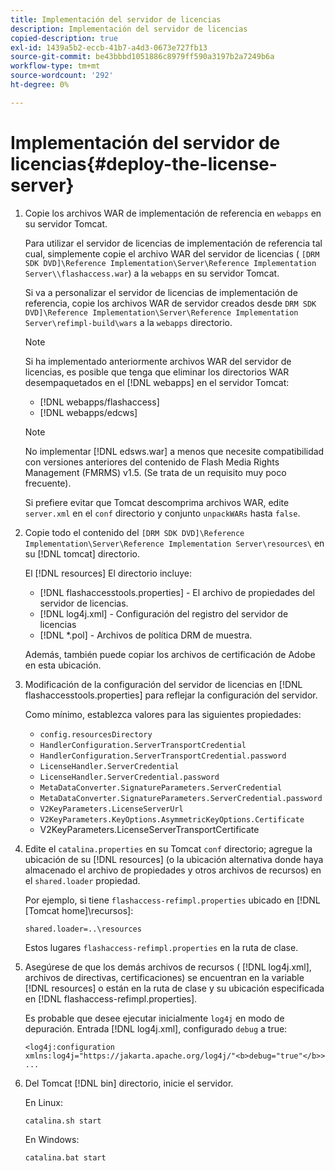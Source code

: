 ```yaml
---
title: Implementación del servidor de licencias
description: Implementación del servidor de licencias
copied-description: true
exl-id: 1439a5b2-eccb-41b7-a4d3-0673e727fb13
source-git-commit: be43bbbd1051886c8979ff590a3197b2a7249b6a
workflow-type: tm+mt
source-wordcount: '292'
ht-degree: 0%

---
```


# Implementación del servidor de licencias{#deploy-the-license-server}

1. Copie los archivos WAR de implementación de referencia en `webapps` en su servidor Tomcat.

   Para utilizar el servidor de licencias de implementación de referencia tal cual, simplemente copie el archivo WAR del servidor de licencias ( `[DRM SDK DVD]\Reference Implementation\Server\Reference Implementation Server\\flashaccess.war`) a la `webapps` en su servidor Tomcat.

   Si va a personalizar el servidor de licencias de implementación de referencia, copie los archivos WAR de servidor creados desde `DRM SDK DVD]\Reference Implementation\Server\Reference Implementation Server\refimpl-build\wars` a la `webapps` directorio.

   >[!NOTE]
   >
   >Si ha implementado anteriormente archivos WAR del servidor de licencias, es posible que tenga que eliminar los directorios WAR desempaquetados en el [!DNL webapps] en el servidor Tomcat:
   >
   >* [!DNL webapps/flashaccess]
   >* [!DNL webapps/edcws]


   >[!NOTE]
   >
   >No implementar [!DNL edsws.war] a menos que necesite compatibilidad con versiones anteriores del contenido de Flash Media Rights Management (FMRMS) v1.5. (Se trata de un requisito muy poco frecuente).
   >
   >Si prefiere evitar que Tomcat descomprima archivos WAR, edite `server.xml` en el `conf` directorio y conjunto `unpackWARs` hasta `false`.

1. Copie todo el contenido del `[DRM SDK DVD]\Reference Implementation\Server\Reference Implementation Server\resources\` en su [!DNL tomcat] directorio.

   El [!DNL resources] El directorio incluye:

   * [!DNL flashaccesstools.properties] - El archivo de propiedades del servidor de licencias.
   * [!DNL log4j.xml] - Configuración del registro del servidor de licencias
   * [!DNL *.pol] - Archivos de política DRM de muestra.

   Además, también puede copiar los archivos de certificación de Adobe en esta ubicación.

1. Modificación de la configuración del servidor de licencias en [!DNL flashaccesstools.properties] para reflejar la configuración del servidor.

   Como mínimo, establezca valores para las siguientes propiedades:

   * `config.resourcesDirectory`
   * `HandlerConfiguration.ServerTransportCredential`
   * `HandlerConfiguration.ServerTransportCredential.password`
   * `LicenseHandler.ServerCredential`
   * `LicenseHandler.ServerCredential.password`
   * `MetaDataConverter.SignatureParameters.ServerCredential`
   * `MetaDataConverter.SignatureParameters.ServerCredential.password`
   * `V2KeyParameters.LicenseServerUrl`
   * `V2KeyParameters.KeyOptions.AsymmetricKeyOptions.Certificate`
   * V2KeyParameters.LicenseServerTransportCertificate

1. Edite el `catalina.properties` en su Tomcat `conf` directorio; agregue la ubicación de su [!DNL resources] (o la ubicación alternativa donde haya almacenado el archivo de propiedades y otros archivos de recursos) en el `shared.loader` propiedad.

   Por ejemplo, si tiene `flashaccess-refimpl.properties` ubicado en [!DNL [Tomcat home]\recursos\]:

   ```
   shared.loader=..\resources
   ```

   Estos lugares `flashaccess-refimpl.properties` en la ruta de clase.
1. Asegúrese de que los demás archivos de recursos ( [!DNL log4j.xml], archivos de directivas, certificaciones) se encuentran en la variable [!DNL resources] o están en la ruta de clase y su ubicación especificada en [!DNL flashaccess-refimpl.properties].

   Es probable que desee ejecutar inicialmente `log4j` en modo de depuración. Entrada [!DNL log4j.xml], configurado `debug` a true:

   ```
   <log4j:configuration xmlns:log4j="https://jakarta.apache.org/log4j/"<b>debug="true"</b>>
   ...
   ```

1. Del Tomcat [!DNL bin] directorio, inicie el servidor.

   En Linux:

   ```
   catalina.sh start
   ```

   En Windows:

   ```
   catalina.bat start
   ```
